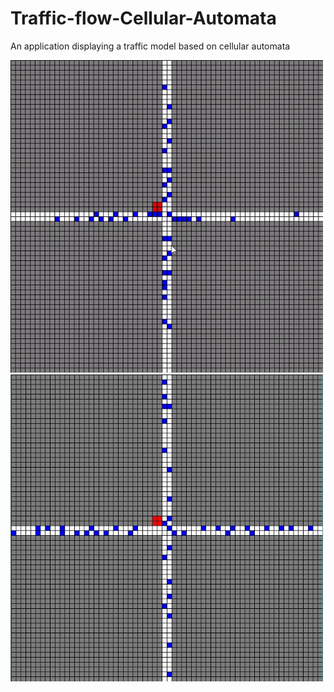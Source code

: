 # Traffic-flow-Cellular-Automata
An application displaying a traffic model based on cellular automata




<img src="images/How.gif" width="500" title="How it looks like">




<img src="images/Red.JPG" width="500" title="The Red Light">
